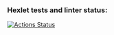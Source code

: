 ### Hexlet tests and linter status:
[![Actions Status](https://github.com/aydaver/frontend-project-12/actions/workflows/hexlet-check.yml/badge.svg)](https://github.com/aydaver/frontend-project-12/actions)